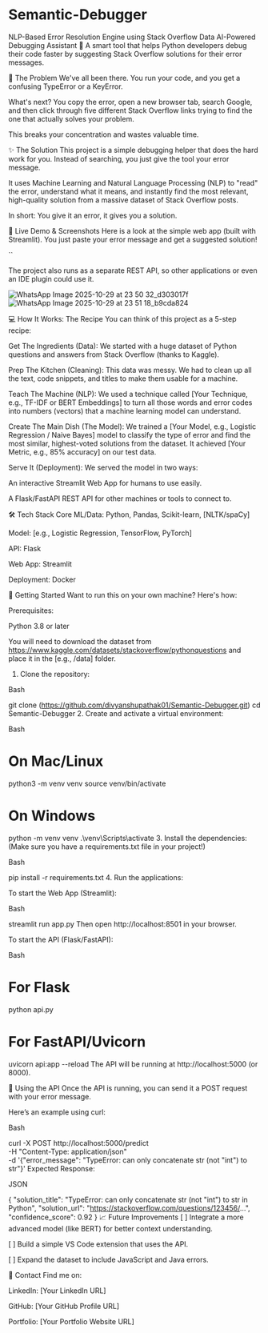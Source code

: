 # Semantic-Debugger
NLP-Based Error Resolution Engine using Stack Overflow Data
AI-Powered Debugging Assistant 🤖
A smart tool that helps Python developers debug their code faster by suggesting Stack Overflow solutions for their error messages.

🤔 The Problem
We've all been there. You run your code, and you get a confusing TypeError or a KeyError.

What's next? You copy the error, open a new browser tab, search Google, and then click through five different Stack Overflow links trying to find the one that actually solves your problem.

This breaks your concentration and wastes valuable time.

✨ The Solution
This project is a simple debugging helper that does the hard work for you. Instead of searching, you just give the tool your error message.

It uses Machine Learning and Natural Language Processing (NLP) to "read" the error, understand what it means, and instantly find the most relevant, high-quality solution from a massive dataset of Stack Overflow posts.

In short: You give it an error, it gives you a solution.

🚀 Live Demo & Screenshots
Here is a look at the simple web app (built with Streamlit). You just paste your error message and get a suggested solution!

``

The project also runs as a separate REST API, so other applications or even an IDE plugin could use it.

![WhatsApp Image 2025-10-29 at 23 50 32_d303017f](https://github.com/user-attachments/assets/e6ddac3a-5d0a-4b4c-aaf5-4d2802564b0f)![WhatsApp Image 2025-10-29 at 23 51 18_b9cda824](https://github.com/user-attachments/assets/86c0b8ec-42a3-49f2-b8de-1e594b663af0)


💻 How It Works: The Recipe
You can think of this project as a 5-step recipe:

Get The Ingredients (Data): We started with a huge dataset of Python questions and answers from Stack Overflow (thanks to Kaggle).

Prep The Kitchen (Cleaning): This data was messy. We had to clean up all the text, code snippets, and titles to make them usable for a machine.

Teach The Machine (NLP): We used a technique called [Your Technique, e.g., TF-IDF or BERT Embeddings] to turn all those words and error codes into numbers (vectors) that a machine learning model can understand.

Create The Main Dish (The Model): We trained a [Your Model, e.g., Logistic Regression / Naive Bayes] model to classify the type of error and find the most similar, highest-voted solutions from the dataset. It achieved [Your Metric, e.g., 85% accuracy] on our test data.

Serve It (Deployment): We served the model in two ways:

An interactive Streamlit Web App for humans to use easily.

A Flask/FastAPI REST API for other machines or tools to connect to.

🛠️ Tech Stack
Core ML/Data: Python, Pandas, Scikit-learn, [NLTK/spaCy]

Model: [e.g., Logistic Regression, TensorFlow, PyTorch]

API: Flask

Web App: Streamlit 

Deployment: Docker

🏁 Getting Started
Want to run this on your own machine? Here's how:

Prerequisites:

Python 3.8 or later

You will need to download the dataset from https://www.kaggle.com/datasets/stackoverflow/pythonquestions and place it in the [e.g., /data] folder.

1. Clone the repository:

Bash

git clone (https://github.com/divyanshupathak01/Semantic-Debugger.git)
cd Semantic-Debugger
2. Create and activate a virtual environment:

Bash

# On Mac/Linux
python3 -m venv venv
source venv/bin/activate

# On Windows
python -m venv venv
.\venv\Scripts\activate
3. Install the dependencies: (Make sure you have a requirements.txt file in your project!)

Bash

pip install -r requirements.txt
4. Run the applications:

To start the Web App (Streamlit):

Bash

streamlit run app.py
Then open http://localhost:8501 in your browser.

To start the API (Flask/FastAPI):

Bash

# For Flask
python api.py

# For FastAPI/Uvicorn
uvicorn api:app --reload
The API will be running at http://localhost:5000 (or 8000).

🚀 Using the API
Once the API is running, you can send it a POST request with your error message.

Here’s an example using curl:

Bash

curl -X POST http://localhost:5000/predict \
     -H "Content-Type: application/json" \
     -d '{"error_message": "TypeError: can only concatenate str (not \"int\") to str"}'
Expected Response:

JSON

{
  "solution_title": "TypeError: can only concatenate str (not \"int\") to str in Python",
  "solution_url": "https://stackoverflow.com/questions/123456/...",
  "confidence_score": 0.92
}
📈 Future Improvements
[ ] Integrate a more advanced model (like BERT) for better context understanding.

[ ] Build a simple VS Code extension that uses the API.

[ ] Expand the dataset to include JavaScript and Java errors.

👤 Contact
Find me on:

LinkedIn: [Your LinkedIn URL]

GitHub: [Your GitHub Profile URL]

Portfolio: [Your Portfolio Website URL]
